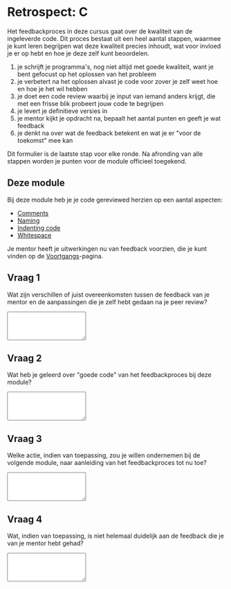 # Retrospect: C

Het feedbackproces in deze cursus gaat over de kwaliteit van de ingeleverde code. Dit proces bestaat uit een heel aantal stappen, waarmee je kunt leren begrijpen wat deze kwaliteit precies inhoudt, wat voor invloed je er op hebt en hoe je deze zelf kunt beoordelen.

1. je schrijft je programma's, nog niet altijd met goede kwaliteit, want je bent gefocust op het oplossen van het probleem
2. je verbetert na het oplossen alvast je code voor zover je zelf weet hoe en hoe je het wil hebben
3. je doet een code review waarbij je input van iemand anders krijgt, die met een frisse blik probeert jouw code te begrijpen
4. je levert je definitieve versies in
5. je mentor kijkt je opdracht na, bepaalt het aantal punten en geeft je wat feedback
6. je denkt na over wat de feedback betekent en wat je er "voor de toekomst" mee kan

Dit formulier is de laatste stap voor elke ronde. Na afronding van alle stappen worden je punten voor de module officieel toegekend.


## Deze module

Bij deze module heb je je code gereviewed herzien op een aantal aspecten:

- [Comments](/quality/comments)
- [Naming](/quality/naming)
- [Indenting code](/quality/indentation)
- [Whitespace](/quality/whitespace)

Je mentor heeft je uitwerkingen nu van feedback voorzien, die je kunt vinden op de [Voortgangs](/submissions)-pagina.


## Vraag 1

Wat zijn verschillen of juist overeenkomsten tussen de feedback van je mentor en de aanpassingen die je zelf hebt gedaan na je peer review?

<textarea name="form[q1]" rows="4"></textarea>


## Vraag 2

Wat heb je geleerd over "goede code" van het feedbackproces bij deze module?

<textarea name="form[q2]" rows="4"></textarea>


## Vraag 3

Welke actie, indien van toepassing, zou je willen ondernemen bij de volgende module, naar aanleiding van het feedbackproces tot nu toe?

<textarea name="form[q3]" rows="4"></textarea>


## Vraag 4

Wat, indien van toepassing, is niet helemaal duidelijk aan de feedback die je van je mentor hebt gehad?

<textarea name="form[q4]" rows="4"></textarea>
